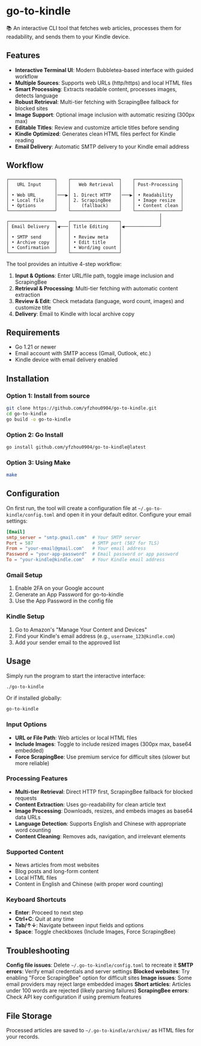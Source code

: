 # go-to-kindle

📚 An interactive CLI tool that fetches web articles, processes them for readability, and sends them to your Kindle device.

## Features

- **Interactive Terminal UI**: Modern Bubbletea-based interface with guided workflow
- **Multiple Sources**: Supports web URLs (http/https) and local HTML files
- **Smart Processing**: Extracts readable content, processes images, detects language
- **Robust Retrieval**: Multi-tier fetching with ScrapingBee fallback for blocked sites
- **Image Support**: Optional image inclusion with automatic resizing (300px max)
- **Editable Titles**: Review and customize article titles before sending
- **Kindle Optimized**: Generates clean HTML files perfect for Kindle reading
- **Email Delivery**: Automatic SMTP delivery to your Kindle email address

## Workflow

```
┌─────────────────┐    ┌──────────────────┐    ┌─────────────────┐
│   URL Input     │    │   Web Retrieval  │    │ Post-Processing │
│                 │    │                  │    │                 │
│ • Web URL       │───▶│ 1. Direct HTTP   │───▶│ • Readability   │
│ • Local file    │    │ 2. ScrapingBee   │    │ • Image resize  │
│ • Options       │    │    (fallback)    │    │ • Content clean │
└─────────────────┘    └──────────────────┘    └─────────────────┘
                                                         │
┌─────────────────┐    ┌──────────────────┐              │
│ Email Delivery  │◀───│ Title Editing    │◀─────────────┘
│                 │    │                  │
│ • SMTP send     │    │ • Review meta    │
│ • Archive copy  │    │ • Edit title     │
│ • Confirmation  │    │ • Word/img count │
└─────────────────┘    └──────────────────┘
```

The tool provides an intuitive 4-step workflow:
1. **Input & Options**: Enter URL/file path, toggle image inclusion and ScrapingBee
2. **Retrieval & Processing**: Multi-tier fetching with automatic content extraction
3. **Review & Edit**: Check metadata (language, word count, images) and customize title
4. **Delivery**: Email to Kindle with local archive copy

## Requirements

- Go 1.21 or newer
- Email account with SMTP access (Gmail, Outlook, etc.)
- Kindle device with email delivery enabled

## Installation

### Option 1: Install from source
```bash
git clone https://github.com/yfzhou0904/go-to-kindle.git
cd go-to-kindle
go build -o go-to-kindle
```

### Option 2: Go Install
```bash
go install github.com/yfzhou0904/go-to-kindle@latest
```

### Option 3: Using Make
```bash
make
```

## Configuration

On first run, the tool will create a configuration file at `~/.go-to-kindle/config.toml` and open it in your default editor. Configure your email settings:

```toml
[Email]
smtp_server = "smtp.gmail.com"  # Your SMTP server
Port = 587                      # SMTP port (587 for TLS)
From = "your-email@gmail.com"   # Your email address
Password = "your-app-password"  # Email password or app password
To = "your-kindle@kindle.com"   # Your Kindle email address
```

### Gmail Setup
1. Enable 2FA on your Google account
2. Generate an App Password for go-to-kindle
3. Use the App Password in the config file

### Kindle Setup
1. Go to Amazon's "Manage Your Content and Devices"
2. Find your Kindle's email address (e.g., `username_123@kindle.com`)
3. Add your sender email to the approved list

## Usage

Simply run the program to start the interactive interface:

```bash
./go-to-kindle
```

Or if installed globally:
```bash
go-to-kindle
```

### Input Options
- **URL or File Path**: Web articles or local HTML files
- **Include Images**: Toggle to include resized images (300px max, base64 embedded)
- **Force ScrapingBee**: Use premium service for difficult sites (slower but more reliable)

### Processing Features
- **Multi-tier Retrieval**: Direct HTTP first, ScrapingBee fallback for blocked requests
- **Content Extraction**: Uses go-readability for clean article text
- **Image Processing**: Downloads, resizes, and embeds images as base64 data URLs
- **Language Detection**: Supports English and Chinese with appropriate word counting
- **Content Cleaning**: Removes ads, navigation, and irrelevant elements

### Supported Content
- News articles from most websites
- Blog posts and long-form content
- Local HTML files
- Content in English and Chinese (with proper word counting)

### Keyboard Shortcuts
- **Enter**: Proceed to next step
- **Ctrl+C**: Quit at any time
- **Tab/↑↓**: Navigate between input fields and options
- **Space**: Toggle checkboxes (Include Images, Force ScrapingBee)

## Troubleshooting

**Config file issues**: Delete `~/.go-to-kindle/config.toml` to recreate it
**SMTP errors**: Verify email credentials and server settings
**Blocked websites**: Try enabling "Force ScrapingBee" option for difficult sites
**Image issues**: Some email providers may reject large embedded images
**Short articles**: Articles under 100 words are rejected (likely parsing failures)
**ScrapingBee errors**: Check API key configuration if using premium features

## File Storage

Processed articles are saved to `~/.go-to-kindle/archive/` as HTML files for your records.
